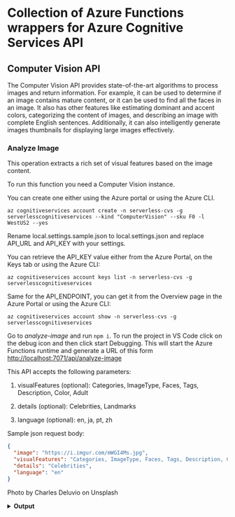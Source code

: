 # Collection of Azure Functions wrappers for Azure Cognitive Services API

## Computer Vision API

The Computer Vision API provides state-of-the-art algorithms to process images and return information. For example, it can be used to determine if an image contains mature content, or it can be used to find all the faces in an image. It also has other features like estimating dominant and accent colors, categorizing the content of images, and describing an image with complete English sentences. Additionally, it can also intelligently generate images thumbnails for displaying large images effectively.

### Analyze Image

This operation extracts a rich set of visual features based on the image content.

To run this function you need a Computer Vision instance.

You can create one either using the Azure portal or using the Azure CLI.

```
az cognitiveservices account create -n serverless-cvs -g serverlesscognitiveservices --kind "ComputerVision" --sku F0 -l WestUS2 --yes
```

Rename local.settings.sample.json to local.settings.json and replace API_URL and API_KEY with your settings. 

You can retrieve the API_KEY value either from the Azure Portal, on the Keys tab or using the Azure CLI:

```
az cognitiveservices account keys list -n serverless-cvs -g serverlesscognitiveservices
```

Same for the API_ENDPOINT, you can get it from the Overview page in the Azure Portal or using the Azure CLI:

```
az cognitiveservices account show -n serverless-cvs -g serverlesscognitiveservices
```

Go to *analyze-image* and run `npm i`. To run the project in VS Code click on the debug icon and then click start Debugging. This will start the Azure Functions runtime and generate a URL of this form [http://localhost:7071/api/analyze-image](http://localhost:7071/api/analyze-image)

This API accepts the following parameters:

1. visualFeatures (optional): Categories, ImageType, Faces, Tags, Description, Color, Adult

1. details (optional): Celebrities, Landmarks

1. language (optional): en, ja, pt, zh

Sample json request body:

```json
{
  "image": "https://i.imgur.com/mWGI4Ms.jpg",
  "visualFeatures": "Categories, ImageType, Faces, Tags, Description, Color, Adult",
  "details": "Celebrities",
  "language": "en"
}
```
Photo by Charles Deluvio  on Unsplash

<details>
<summary><strong>Output</strong></summary>
<p>

```json
{
  "categories": [
    {
      "name": "animal_dog",
      "score": 0.984375
    },
    {
      "name": "others_",
      "score": 0.0078125
    }
  ],
  "adult": {
    "isAdultContent": false,
    "isRacyContent": false,
    "adultScore": 0.017013102769851685,
    "racyScore": 0.021180316805839539
  },
  "color": {
    "dominantColorForeground": "Black",
    "dominantColorBackground": "Red",
    "dominantColors": [
      "Red",
      "Black"
    ],
    "accentColor": "C4070B",
    "isBwImg": false
  },
  "imageType": {
    "clipArtType": 0,
    "lineDrawingType": 0
  },
  "tags": [
    {
      "name": "black",
      "confidence": 0.987987756729126
    },
    {
      "name": "red",
      "confidence": 0.97922062873840332
    },
    {
      "name": "wearing",
      "confidence": 0.97129017114639282
    },
    {
      "name": "dog",
      "confidence": 0.956075131893158
    },
    {
      "name": "hat",
      "confidence": 0.91791915893554688
    },
    {
      "name": "mammal",
      "confidence": 0.62262392044067383,
      "hint": "animal"
    },
    {
      "name": "pug",
      "confidence": 0.62262392044067383
    },
    {
      "name": "animal",
      "confidence": 0.13763867179024605
    }
  ],
  "description": {
    "tags": [
      "black",
      "red",
      "wearing",
      "dog",
      "hat",
      "indoor",
      "small",
      "sitting",
      "looking",
      "face",
      "head",
      "white",
      "camera",
      "neck",
      "brown",
      "close",
      "standing",
      "laying"
    ],
    "captions": [
      {
        "text": "a dog wearing a red hat and looking at the camera",
        "confidence": 0.95240041924344654
      }
    ]
  },
  "faces": [],
  "requestId": "801ae03a-f492-4d6e-b508-eda0c20d49f7",
  "metadata": {
    "width": 2683,
    "height": 3469,
    "format": "Jpeg"
  }
}
```
</p>
</details>